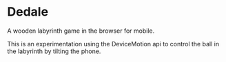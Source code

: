 # Dedale

A wooden labyrinth game in the browser for mobile.

This is an experimentation using the DeviceMotion api to control the ball in the labyrinth by tilting the phone.